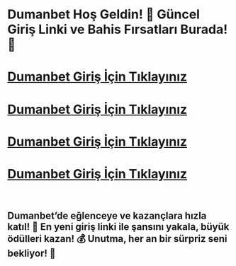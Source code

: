 # Dumanbet Hoş Geldin! 🚀 Güncel Giriş Linki ve Bahis Fırsatları Burada! 🎉

# [Dumanbet Giriş İçin Tıklayınız](https://t.ly/IsLRQ)
# [Dumanbet Giriş İçin Tıklayınız](https://t.ly/IsLRQ)
# [Dumanbet Giriş İçin Tıklayınız](https://t.ly/IsLRQ)
# [Dumanbet Giriş İçin Tıklayınız](https://t.ly/IsLRQ)

<br>

## Dumanbet’de eğlenceye ve kazançlara hızla katıl! 🎯 En yeni giriş linki ile şansını yakala, büyük ödülleri kazan! 💰 Unutma, her an bir sürpriz seni bekliyor! 🎁
